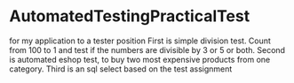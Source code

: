 # AutomatedTestingPracticalTest
for my application to a tester position
First is simple division test. Count from 100 to 1 and test if the numbers are divisible by 3 or 5 or both.
Second is automated eshop test, to buy two most expensive products from one category.
Third is an sql select based on the test assignment
